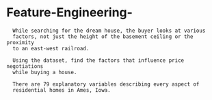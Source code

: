 # Feature-Engineering-

      While searching for the dream house, the buyer looks at various 
      factors, not just the height of the basement ceiling or the proximity 
      to an east-west railroad.
      
      Using the dataset, find the factors that influence price negotiations 
      while buying a house.
      
      There are 79 explanatory variables describing every aspect of 
      residential homes in Ames, Iowa.
